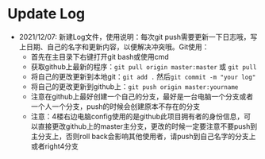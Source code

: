 # Update Log

- 2021/12/07: 新建Log文件，使用说明：每次git push需要更新一下日志哦，写上日期、自己的名字和更新内容，以便解决冲突哦。Git使用：
  - 首先在主目录下右键打开git bash或使用cmd
  - 获取github上最新的程序：``git pull origin master:master`` 或 ``git pull``
  - 将自己的更改更新到本地git：``git add .`` 然后``git commit -m "your log"``
  - 将自己的更改更新到github上：``git push origin master:yourname``
  - 注意在github上最好创建一个自己的分支，最好是一台电脑一个分支或者一个人一个分支，push的时候会创建原本不存在的分支
  - 注意：4楼右边电脑config使用的是github此项目拥有者的身份信息，可以直接更改github上的master主分支，更改的时候一定要注意不要push到主分支上，否则roll back会影响其他使用者，请push到自己名字的分支上或者right4分支

